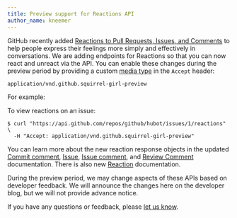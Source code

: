 ```yaml
---
title: Preview support for Reactions API
author_name: kneemer
---
```


GitHub recently added [Reactions to Pull Requests, Issues, and Comments][reactions-blog-post] to help people express their feelings more simply and effectively in conversations. We are adding endpoints for Reactions so that you can now react and unreact via the API. You can enable these changes during the preview period by providing a custom [media type][media-type] in the `Accept` header:

    application/vnd.github.squirrel-girl-preview

For example:

To view reactions on an issue:

``` command-line
$ curl "https://api.github.com/repos/github/hubot/issues/1/reactions" \
  -H "Accept: application/vnd.github.squirrel-girl-preview"
```


You can learn more about the new reaction response objects in the updated [Commit comment][commit-comment-doc], [Issue][issue-doc], [Issue comment][issue-comment-doc], and [Review Comment][review-comment-doc] documentation. There is also new [Reaction][reaction-doc] documentation.

During the preview period, we may change aspects of these APIs based on developer feedback. We will announce the changes here on the developer blog, but we will not provide advance notice.

If you have any questions or feedback, please [let us know][contact].

[media-type]: /v3/media
[reaction-doc]: /v3/reactions
[issue-doc]: /v3/issues#preview-period-org-issues
[issue-comment-doc]: /v3/issues/comments#preview-period-issue-comments
[review-comment-doc]: /v3/pulls/comments#preview-period-pull-comments
[commit-comment-doc]: /v3/repos/comments#preview-period-commits-comments
[contact]: https://github.com/contact?form%5Bsubject%5D=Reactions+API+Preview
[reactions-blog-post]: https://github.com/blog/2119-add-reactions-to-pull-requests-issues-and-comments
